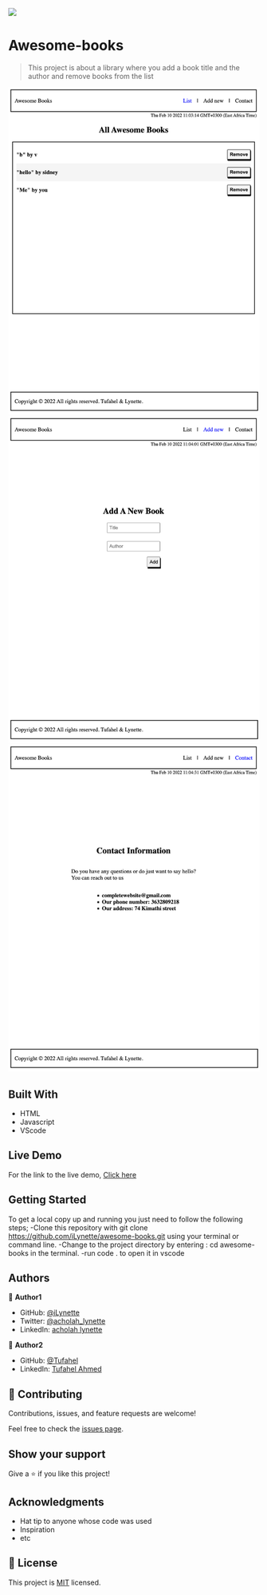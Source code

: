 ![](https://img.shields.io/badge/Microverse-blueviolet)

# Awesome-books
> This project is about a library where you add a book title and the author and remove books from the list

![screenshot](./one.png)
![screenshot](./two.png)
![screenshot](./three.png)

## Built With
- HTML
- Javascript
- VScode
## Live Demo
For the link to the live demo, [Click here](https://ilynette.github.io/awesome-books/)
## Getting Started
To get a local copy up and running you just need to follow the following steps;
-Clone this repository with
git clone https://github.com/iLynette/awesome-books.git using your terminal or command line.
-Change to the project directory by entering :
cd awesome-books in the terminal.
-run code . to open it in vscode

## Authors

👤 **Author1**

- GitHub: [@iLynette](https://github.com/iLynette)
- Twitter: [@acholah_lynette](https://twitter.com/acholah_lynette)
- LinkedIn: [acholah lynette](https://www.linkedin.com/in/lynette-acholah/)

👤 **Author2**

- GitHub: [@Tufahel](https://github.com/Tufahel)
- LinkedIn: [Tufahel Ahmed](https://bd.linkedin.com/in/tufahel-ahmed-972884203)

## 🤝 Contributing

Contributions, issues, and feature requests are welcome!

Feel free to check the [issues page](../../issues/).

## Show your support

Give a ⭐️ if you like this project!

## Acknowledgments

- Hat tip to anyone whose code was used
- Inspiration
- etc

## 📝 License

This project is [MIT](./MIT.md) licensed.
